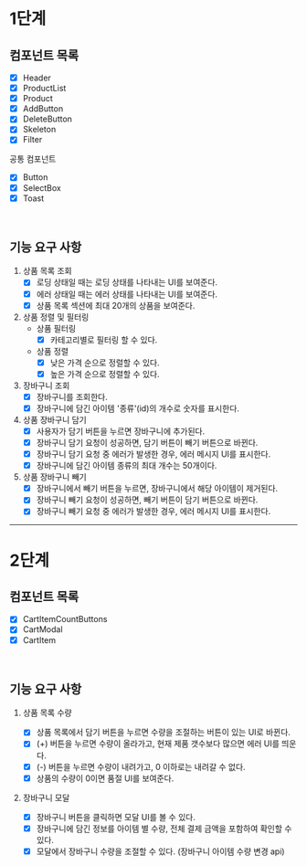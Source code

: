 # 1단계

## 컴포넌트 목록

- [x] Header
- [x] ProductList
- [x] Product
- [x] AddButton
- [x] DeleteButton
- [x] Skeleton
- [x] Filter

공통 컴포넌트

- [x] Button
- [x] SelectBox
- [x] Toast

<br/>

## 기능 요구 사항

1. 상품 목록 조회
   - [x] 로딩 상태일 때는 로딩 상태를 나타내는 UI를 보여준다.
   - [x] 에러 상태일 때는 에러 상태를 나타내는 UI를 보여준다.
   - [x] 상품 목록 섹션에 최대 20개의 상품을 보여준다.
2. 상품 정렬 및 필터링
   - 상품 필터링
     - [x] 카테고리별로 필터링 할 수 있다.
   - 상품 정렬
     - [x] 낮은 가격 순으로 정렬할 수 있다.
     - [x] 높은 가격 순으로 정렬할 수 있다.
3. 장바구니 조회
   - [x] 장바구니를 조회한다.
   - [x] 장바구니에 담긴 아이템 '종류'(id)의 개수로 숫자를 표시한다.
4. 상품 장바구니 담기
   - [x] 사용자가 담기 버튼을 누르면 장바구니에 추가된다.
   - [x] 장바구니 담기 요청이 성공하면, 담기 버튼이 빼기 버튼으로 바뀐다.
   - [x] 장바구니 담기 요청 중 에러가 발생한 경우, 에러 메시지 UI를 표시한다.
   - [x] 장바구니에 담긴 아이템 종류의 최대 개수는 50개이다.
5. 상품 장바구니 빼기
   - [x] 장바구니에서 빼기 버튼을 누르면, 장바구니에서 해당 아이템이 제거된다.
   - [x] 장바구니 빼기 요청이 성공하면, 빼기 버튼이 담기 버튼으로 바뀐다.
   - [x] 장바구니 빼기 요청 중 에러가 발생한 경우, 에러 메시지 UI를 표시한다.

---

# 2단계

## 컴포넌트 목록

- [x] CartItemCountButtons
- [x] CartModal
- [x] CartItem

<br/>

## 기능 요구 사항

1. 상품 목록 수량

   - [x] 상품 목록에서 담기 버튼을 누르면 수량을 조절하는 버튼이 있는 UI로 바뀐다.
   - [x] (+) 버튼을 누르면 수량이 올라가고, 현재 제품 갯수보다 많으면 에러 UI를 띄운다.
   - [x] (-) 버튼을 누르면 수량이 내려가고, 0 이하로는 내려갈 수 없다.
   - [x] 상품의 수량이 0이면 품절 UI를 보여준다.

2. 장바구니 모달
   - [x] 장바구니 버튼을 클릭하면 모달 UI를 볼 수 있다.
   - [x] 장바구니에 담긴 정보를 아이템 별 수량, 전체 결제 금액을 포함하여 확인할 수 있다.
   - [x] 모달에서 장바구니 수량을 조절할 수 있다. (장바구니 아이템 수량 변경 api)
